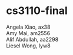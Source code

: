 # cs3110-final
Angela Xiao, ax38 \
Amy Mai, am2556 \
Alif Abdullah, aa2298 <br>
Liesel Wong, lyw8 <br>
